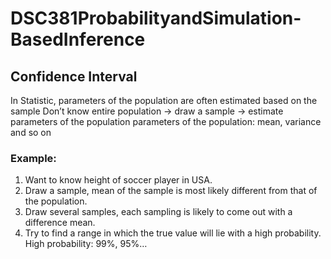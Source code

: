 # DSC381ProbabilityandSimulation-BasedInference

## Confidence Interval

In Statistic, parameters of the population are often estimated based on the sample
Don’t know entire population -> draw a sample -> estimate parameters of the population
parameters of the population: mean, variance and so on

### Example:
1. Want to know height of soccer player in USA.
2. Draw a sample, mean of the sample is most likely different from that of the population.
3. Draw several samples, each sampling is likely to come out with a difference mean.
4. Try to find a range in which the true value will lie with a high probability.
High probability: 99%, 95%…